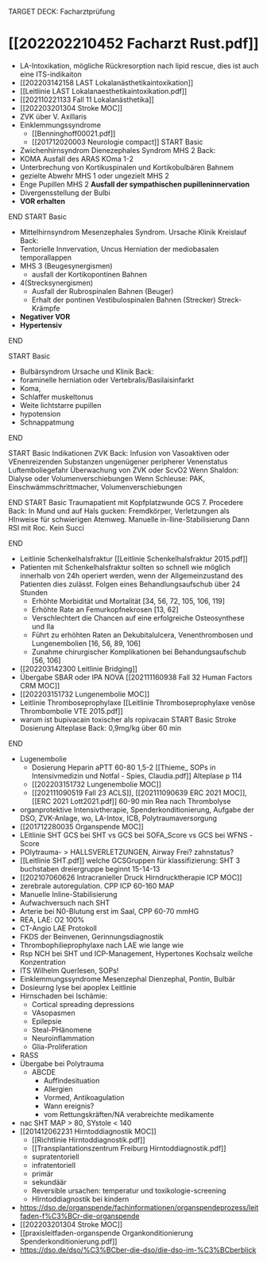 TARGET DECK: Facharztprüfung
# [[202202210452 Facharzt Rust.pdf]]
- LA-Intoxikation, mögliche Rückresorption nach lipid rescue, dies ist auch eine ITS-indikaiton
- [[202203142158 LAST Lokalanästhetikaintoxikation]]
- [[Leitlinie LAST Lokalanaesthetikaintoxikation.pdf]]
- [[202110221133 Fall 11 Lokalanästhetika]]
- [[202203201304 Stroke MOC]]
- ZVK über V. Axillaris
- Einklemmungssyndrome 
	- [[Benninghoff00021.pdf]]
	- [[201712020003 Neurologie compact]]
START
Basic
- Zwichenhirnsyndrom Dienezephales Syndrom MHS 2
Back:
- KOMA Ausfall des ARAS KOma 1-2
- Unterbrechung von Kortikuspinalen und Kortikobulbären Bahnem
- gezielte Abwehr MHS 1 oder ungezielt MHS 2
- Enge Pupillen MHS 2 **Ausfall der sympathischen pupilleninnervation**
- Divergensstellung der Bulbi
- **VOR erhalten**
<!--ID: 1647510879287-->
END
START
Basic
- Mittelhirnsyndrom Mesenzephales Syndrom. Ursache  Klinik Kreislauf
Back:
- Tentorielle Innvervation, Uncus Herniation der mediobasalen temporallappen
- MHS 3 (Beugesynergismen)
	- ausfall der Kortikopontinen Bahnen
- 4(Strecksynergismen)
	- Ausfall der Rubrospinalen Bahnen (Beuger)
	- Erhalt der pontinen Vestibulospinalen Bahnen (Strecker) Streck-Krämpfe
- **Negativer VOR**
- **Hypertensiv**
<!--ID: 1647510879303-->
END

START
Basic
- Bulbärsyndrom Ursache und Klinik
Back:
- foraminelle herniation oder Vertebralis/Basilaisinfarkt
- Koma,
- Schlaffer muskeltonus
- Weite lichtstarre pupillen
- hypotension
- Schnappatmung
<!--ID: 1647510879318-->
END

START
Basic
Indikationen ZVK
Back:
Infusion von Vasoaktiven oder VEnenreizenden Substanzen
ungenügener peripherer Venenstatus
Luftemboliegefahr
Überwachung von ZVK oder ScvO2
Wenn Shaldon: Dialyse oder Volumenverschiebungen
Wenn Schleuse: PAK, Einschwämmschrittmacher, Volumenverschiebungen
<!--ID: 1647357744840-->
END
START
Basic
Traumapatient mit Kopfplatzwunde GCS 7. Procedere
Back:
In Mund und auf Hals gucken: Fremdkörper, Verletzungen als HInweise für schwierigen Atemweg.
Manuelle in-lline-Stabilisierung
Dann RSI mit Roc. Kein Succi
<!--ID: 1647358162955-->
END
- Leitlinie Schenkelhalsfraktur [[Leitlinie Schenkelhalsfraktur 2015.pdf]]
- Patienten mit Schenkelhalsfraktur sollten so schnell wie möglich innerhalb von 24h operiert werden, wenn der Allgemeinzustand des Patienten dies zulässt. Folgen eines Behandlungsaufschub über 24 Stunden   
	-  Erhöhte Morbidität und Mortalität [34, 56, 72, 105, 106, 119]
	-  Erhöhte Rate an Femurkopfnekrosen [13, 62]
	-  Verschlechtert die Chancen auf eine erfolgreiche Osteosynthese und IIa
	-  Führt zu erhöhten Raten an Dekubitalulcera, Venenthrombosen und Lungenembolien [16, 56, 89, 106]
	-  Zunahme chirurgischer Komplikationen bei Behandungsaufschub [56, 106]
- [[202203142300 Leitlinie Bridging]] 
- Übergabe SBAR oder IPA NOVA [[202111160938 Fall 32 Human Factors CRM MOC]]
- [[202203151732 Lungenembolie MOC]]
- Leitlinie Thromboseprophylaxe [[Leitlinie Thromboseprophylaxe venöse Thrombombolie VTE 2015.pdf]]
- warum ist bupivacain toxischer als ropivacain 
START
Basic
Stroke Dosierung Alteplase
Back:
0,9mg/kg über 60 min
<!--ID: 1647360618111-->
END
- Lugenembolie
	- Dosierung Heparin aPTT 60-80 1,5-2 [[Thieme_ SOPs in Intensivmedizin und Notfal - Spies, Claudia.pdf]] Alteplase p 114
	- [[202203151732 Lungenembolie MOC]]
	- [[202111090519 Fall 23 ACLS]], [[202111090639 ERC 2021 MOC]], [[ERC 2021 Lott2021.pdf]] 60-90 min Rea nach Thrombolyse
- organprotektive Intensivtherapie, Spenderkonditionierung, Aufgabe der DSO, ZVK-Anlage, wo, LA-Intox, ICB, Polytraumaversorgung
- [[201712280035  Organspende MOC]]
- LEitlinie SHT GCS bei SHT vs GCS bei SOFA_Score vs GCS bei WFNS -Score
- POlytrauma- > HALLSVERLETZUNGEN, Airway Frei? zahnstatus?
- [[Leitlinie SHT.pdf]] welche GCSGruppen für klassifizierung: SHT 3 buchstaben dreiergruppe beginnt 15-14-13
- [[202107060626 Intracranieller Druck  Hirndrucktherapie ICP MOC]]
- zerebrale autoregulation. CPP ICP 60-160 MAP
- Manuelle Inline-Stabilisierung
- Aufwachversuch nach SHT
- Arterie bei N0-Blutung erst im Saal, CPP 60-70 mmHG
- REA, LAE: O2 100%
- CT-Angio LAE Protokoll
- FKDS der Beinvenen, Gerinnungsdiagnostik
- Thrombophilieprophylaxe nach LAE wie lange wie
- Rsp NCH bei SHT und ICP-Management, Hypertones Kochsalz weilche Konzentration
- ITS Wilhelm Querlesen, SOPs!
- Einklemmungssyndrome Mesenzephal Dienzephal, Pontin, Bulbär
- Dosieurng lyse bei apoplex Leitlinie
- Hirnschaden bei Ischämie:
	- Cortical spreading depressions
	- VAsopasmen
	- Epilepsie
	- Steal-PHänomene
	- Neuroinflammation
	- Glia-Proliferation
- RASS
- Übergabe bei Polytrauma
	- ABCDE
		- Auffindesituation
		- Allergien
		- Vormed, Antikoagulation
		- Wann ereignis?
		- vom Rettungskräften/NA verabreichte medikamente
- nac SHT MAP > 80, SYstole < 140
- [[201412062231 Hirntoddiagnostik MOC]]
	- [[Richtlinie Hirntoddiagnostik.pdf]]
	- [[Transplantationszentrum Freiburg Hirntoddiagnostik.pdf]]
	- supratentoriell
	- infratentoriell
	- primär
	- sekundäär
	- Reversible ursachen: temperatur und toxikologie-screening
	- HIrntoddiagnostik bei kindern
- https://dso.de/organspende/fachinformationen/organspendeprozess/leitfaden-f%C3%BCr-die-organspende
- [[202203201304 Stroke MOC]]
- [[praxisleitfaden-organspende Organkonditionierung Spenderkonditionierung.pdf]]
- https://dso.de/dso/%C3%BCber-die-dso/die-dso-im-%C3%BCberblick